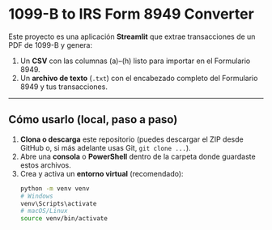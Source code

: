 # 1099-B to IRS Form 8949 Converter

Este proyecto es una aplicación **Streamlit** que extrae transacciones de un PDF de 1099-B y genera:

1. Un **CSV** con las columnas (a)–(h) listo para importar en el Formulario 8949.  
2. Un **archivo de texto** (`.txt`) con el encabezado completo del Formulario 8949 y tus transacciones.

---

## Cómo usarlo (local, paso a paso)

1. **Clona o descarga** este repositorio (puedes descargar el ZIP desde GitHub o, si más adelante usas Git, `git clone ...`).  
2. Abre una **consola** o **PowerShell** dentro de la carpeta donde guardaste estos archivos.  
3. Crea y activa un **entorno virtual** (recomendado):
   ```bash
   python -m venv venv
   # Windows
   venv\Scripts\activate
   # macOS/Linux
   source venv/bin/activate
